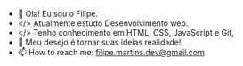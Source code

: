 - 👋 Ola! Eu sou o Filipe.
- </> Atualmente estudo Desenvolvimento web.
- </> Tenho conhecimento em HTML, CSS, JavaScript e Git, 
- 🌱 Meu desejo é tornar suas ideias realidade!
- 📫 How to reach me: filipe.martins.dev@gmail.com

<!---
FilipeMartins-dev/FilipeMartins-dev is a ✨ special ✨ repository because its `README.md` (this file) appears on your GitHub profile.
You can click the Preview link to take a look at your changes.
--->
